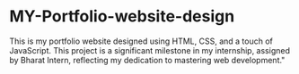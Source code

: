 # MY-Portfolio-website-design
This is my portfolio website designed using HTML, CSS, and a touch of JavaScript. This project is a significant milestone in my internship, assigned by Bharat Intern, reflecting my dedication to mastering web development."
